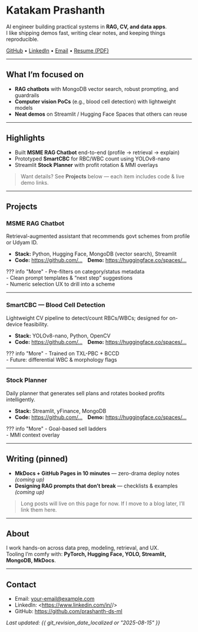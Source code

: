 # Katakam Prashanth

AI engineer building practical systems in **RAG, CV, and data apps**.  
I like shipping demos fast, writing clear notes, and keeping things reproducible.

[GitHub](https://github.com/prashanth-ds-ml) • [LinkedIn](https://www.linkedin.com/in/<your-handle>/) • [Email](mailto:<your-email@example.com>) • [Resume (PDF)](assets/resume.pdf)

---

## What I’m focused on
- **RAG chatbots** with MongoDB vector search, robust prompting, and guardrails  
- **Computer vision PoCs** (e.g., blood cell detection) with lightweight models  
- **Neat demos** on Streamlit / Hugging Face Spaces that others can reuse

---

## Highlights
- Built **MSME RAG Chatbot** end-to-end (profile → retrieval → explain)  
- Prototyped **SmartCBC** for RBC/WBC count using YOLOv8-nano  
- Streamlit **Stock Planner** with profit rotation & MMI overlays

> Want details? See **Projects** below — each item includes code & live demo links.

---

## Projects

### MSME RAG Chatbot
Retrieval-augmented assistant that recommends govt schemes from profile or Udyam ID.
- **Stack:** Python, Hugging Face, MongoDB (vector search), Streamlit  
- **Code:** <https://github.com/…> **Demo:** <https://huggingface.co/spaces/…>

??? info "More"
    - Pre-filters on category/status metadata  
    - Clean prompt templates & “next step” suggestions  
    - Numeric selection UX to drill into a scheme

---

### SmartCBC — Blood Cell Detection
Lightweight CV pipeline to detect/count RBCs/WBCs; designed for on-device feasibility.
- **Stack:** YOLOv8-nano, Python, OpenCV  
- **Code:** <https://github.com/…> **Demo:** <https://huggingface.co/spaces/…>

??? info "More"
    - Trained on TXL-PBC + BCCD  
    - Future: differential WBC & morphology flags

---

### Stock Planner
Daily planner that generates sell plans and rotates booked profits intelligently.
- **Stack:** Streamlit, yFinance, MongoDB  
- **Code:** <https://github.com/…> **Demo:** <https://huggingface.co/spaces/…>

??? info "More"
    - Goal-based sell ladders  
    - MMI context overlay

---

## Writing (pinned)
- **MkDocs + GitHub Pages in 10 minutes** — zero-drama deploy notes *(coming up)*  
- **Designing RAG prompts that don’t break** — checklists & examples *(coming up)*

> Long posts will live on this page for now. If I move to a blog later, I’ll link them here.

---

## About
I work hands-on across data prep, modeling, retrieval, and UX.  
Tooling I’m comfy with: **PyTorch, Hugging Face, YOLO, Streamlit, MongoDB, MkDocs**.

---

## Contact
- Email: <your-email@example.com>  
- LinkedIn: <https://www.linkedin.com/in/<your-handle>/>  
- GitHub: <https://github.com/prashanth-ds-ml>

*Last updated: {{ git_revision_date_localized or "2025-08-15" }}*
